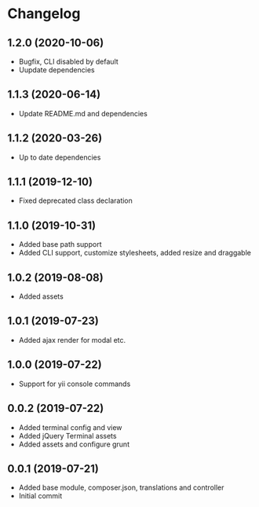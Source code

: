 Changelog
=========

## 1.2.0 (2020-10-06)
 * Bugfix, CLI disabled by default
 * Uupdate dependencies
 
## 1.1.3 (2020-06-14)
 * Update README.md and dependencies
 
## 1.1.2 (2020-03-26)
 * Up to date dependencies
 
## 1.1.1 (2019-12-10)
 * Fixed deprecated class declaration

## 1.1.0 (2019-10-31)
 * Added base path support
 * Added CLI support, customize stylesheets, added resize and draggable
 
## 1.0.2 (2019-08-08)
 * Added assets

## 1.0.1 (2019-07-23)
 * Added ajax render for modal etc.
 
## 1.0.0 (2019-07-22)
 * Support for yii console commands

## 0.0.2 (2019-07-22)
 * Added terminal config and view
 * Added jQuery Terminal assets
 * Added assets and configure grunt

## 0.0.1 (2019-07-21)
 * Added base module, composer.json, translations and controller
 * Initial commit